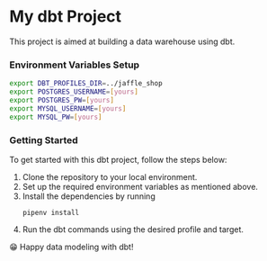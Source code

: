 # My dbt Project
This project is aimed at building a data warehouse using dbt. 

### Environment Variables Setup

```bash
export DBT_PROFILES_DIR=../jaffle_shop
export POSTGRES_USERNAME=[yours]
export POSTGRES_PW=[yours]
export MYSQL_USERNAME=[yours]
export MYSQL_PW=[yours]
```

### Getting Started

To get started with this dbt project, follow the steps below:

1. Clone the repository to your local environment.
2. Set up the required environment variables as mentioned above.
3. Install the dependencies by running 
   ```
   pipenv install
   ```
4. Run the dbt commands using the desired profile and target.

😁 Happy data modeling with dbt!
